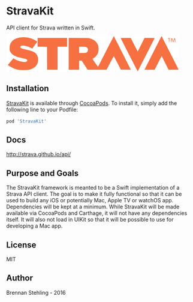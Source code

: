 # StravaKit

API client for Strava written in Swift.

![](Strava.png)

## Installation

[StravaKit](https://github.com/brennanMKE/StravaKit) is available through [CocoaPods](http://cocoapods.org). To install it, simply add the following line to your Podfile:

```ruby
pod 'StravaKit'
```

## Docs

http://strava.github.io/api/

## Purpose and Goals

The StravaKit framework is meanted to be a Swift implementation of a Strava API client. The goal is to make it fully functional so that it can be used to build any iOS or potentially Mac, Apple TV or watchOS app. Dependencies will be kept at a minimum. While StravaKit will be made available via CocoaPods and Carthage, it will not have any dependencies itself. It will also not load in UIKit so that it will be possible to use for developing a Mac app.

## License

MIT

## Author

Brennan Stehling - 2016
